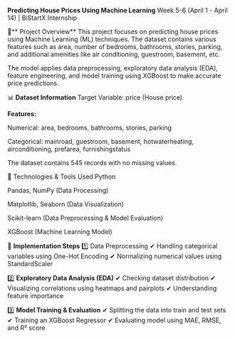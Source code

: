 **Predicting House Prices Using Machine Learning**
Week 5-6 (April 1 - April 14) | BiStartX Internship

📌** Project Overview**
This project focuses on predicting house prices using Machine Learning (ML) techniques. The dataset contains various features such as area, number of bedrooms, bathrooms, stories, parking, and additional amenities like air conditioning, guestroom, basement, etc.

The model applies data preprocessing, exploratory data analysis (EDA), feature engineering, and model training using XGBoost to make accurate price predictions.

📊 **Dataset Information**
Target Variable: price (House price)

**Features:**

Numerical: area, bedrooms, bathrooms, stories, parking

Categorical: mainroad, guestroom, basement, hotwaterheating, airconditioning, prefarea, furnishingstatus

The dataset contains 545 records with no missing values.

🔧 Technologies & Tools Used
Python

Pandas, NumPy (Data Processing)

Matplotlib, Seaborn (Data Visualization)

Scikit-learn (Data Preprocessing & Model Evaluation)

XGBoost (Machine Learning Model)

🚀 **Implementation Steps**
1️⃣ Data Preprocessing
✔ Handling categorical variables using One-Hot Encoding
✔ Normalizing numerical values using StandardScaler

2️⃣ **Exploratory Data Analysis (EDA)**
✔ Checking dataset distribution
✔ Visualizing correlations using heatmaps and pairplots
✔ Understanding feature importance

3️⃣ **Model Training & Evaluation**
✔ Splitting the data into train and test sets
✔ Training an XGBoost Regressor
✔ Evaluating model using MAE, RMSE, and R² score

